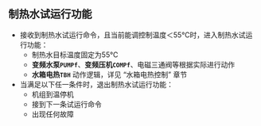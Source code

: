 <!-- 注意事项 -->
<!-- 起始分级标题：##（二级标题） -->

## 制热水试运行功能

- 接收到制热水试运行命令，且当前能调控制温度＜55℃时，进入制热水试运行功能：
  - 制热水目标温度固定为55℃
  - **变频水泵`PUMPf`**、**变频压机`COMPf`**、电磁三通阀等根据实际进行动作
  - **水箱电热`TBH`** 动作逻辑，详见 “水箱电热控制” 章节
- 当满足以下任一条件时，退出制热水试运行功能：
  - 机组到温停机
  - 接到下一条试运行命令
  - 出现任何故障
